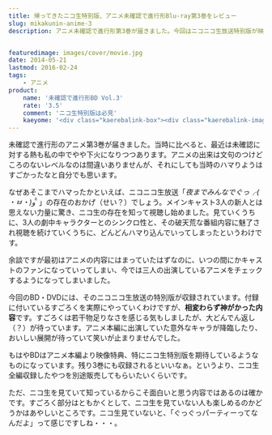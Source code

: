 ```yaml
---
title: 帰ってきたニコ生特別版、アニメ未確認で進行形Blu-ray第3巻をレビュー
slug: mikakunin-anime-3
description: アニメ未確認で進行形第3巻が届きました。今回はニコニコ生放送特別版が映像特典として収録されています。メインキャスト3人の変わらない空気感で、楽しい映像特典となっています。といってもニコ生を見ていないと何が面白いのか分からないかもしれません。


featuredimage: images/cover/movie.jpg
date: 2014-05-21
lastmod: 2016-02-24
tags: 
    - アニメ
product:
    name: '未確認で進行形BD Vol.3'
    rate: '3.5'
    comment: 'ニコ生特別版は必見'
    kaeyome: '<div class="kaerebalink-box"><div class="kaerebalink-image"><a href="http://www.amazon.co.jp/exec/obidos/ASIN/B00HRQH7QK/illusionspace-22/ref=nosim/" rel="nofollow" target="_blank"><img src="http://ecx.images-amazon.com/images/I/51aCK6q%2BH4L._SL160_.jpg" style="border: none;" /></a></div><div class="kaerebalink-info"><div class="kaerebalink-name"><a href="http://www.amazon.co.jp/exec/obidos/ASIN/B00HRQH7QK/illusionspace-22/ref=nosim/" rel="nofollow" target="_blank">未確認で進行形 vol.3 (初回生産限定版) [Blu-ray]</a><div class="kaerebalink-powered-date">posted with <a href="http://kaereba.com" rel="nofollow" target="_blank">カエレバ</a></div></div><div class="kaerebalink-detail">照井春佳 東宝 2014-05-14    </div><div class="kaerebalink-link1"><div class="shoplinkamazon"><a href="http://www.amazon.co.jp/gp/search?keywords=%96%A2%8Am%94F%82%C5%90i%8Ds%8C%60%20vol.3%81%40Blu-ray&__mk_ja_JP=%83J%83%5E%83J%83i&tag=illusionspace-22" rel="nofollow" target="_blank" title="アマゾン" >Amazonで購入</a></div><div class="shoplinkrakuten"><a href="http://hb.afl.rakuten.co.jp/hgc/0e95387f.f2aef20d.0e953880.25e412bd/?pc=http%3A%2F%2Fsearch.rakuten.co.jp%2Fsearch%2Fmall%2F%25E6%259C%25AA%25E7%25A2%25BA%25E8%25AA%258D%25E3%2581%25A7%25E9%2580%25B2%25E8%25A1%258C%25E5%25BD%25A2%2520vol.3%25E3%2580%2580Blu-ray%2F-%2Ff.1-p.1-s.1-sf.0-st.A-v.2%3Fx%3D0%26scid%3Daf_ich_link_urltxt%26m%3Dhttp%3A%2F%2Fm.rakuten.co.jp%2F" rel="nofollow" target="_blank" title="楽天市場" >楽天市場で購入</a></div></div></div><div class="booklink-footer" style="clear: left"></div></div>'
---
```


未確認で進行形のアニメ第3巻が届きました。当時に比べると、最近は未確認に対する熱も私の中でやや下火になりつつあります。アニメの出来は文句のつけどころのないレベルなのは間違いありませんが、それにしても当時のハマりようはすごかったなと自分でも思います。

なぜあそこまでハマったかといえば、ニコニコ生放送「<em>夜までみんなでぐっ╭( ・ㅂ・)و ̑̑ </em>」の存在のおかげ（せい？）でしょう。メインキャスト3人の新人とは思えない力量に驚き、ニコ生の存在を知って視聴し始めました。見ていくうちに、3人の劇中キャラクターとのシンクロ性と、その破天荒な番組内容に魅了され視聴を続けていくうちに、どんどんハマり込んでいってしまったというわけです。

余談ですが最初はアニメの内容にはまっていたはずなのに、いつの間にかキャストのファンになっていってしまい、今では三人の出演しているアニメをチェックするようになってしまいました。

今回のBD・DVDには、そのニコニコ生放送の特別版が収録されています。付録に付いているすごろくを実際にやっていくわけですが、<strong>相変わらず神がかった内容</strong>です。すごろくは若干物足りなさを感じる気もしましたが、大どんでん返し（？）が待っています。アニメ本編に出演していた意外なキャラが降臨したり、おいしい展開が待っていて笑いが止まりませんでした。

もはやBDはアニメ本編より映像特典、特にニコ生特別版を期待しているようなものになっています。残り3巻にも収録されるといいなぁ。というより、ニコ生全編収録したやつを別途販売してもらいたいくらいです。

ただ、ニコ生を見ていて知っているからこそ面白いと思う内容ではあるのは確かです。すごろく部分はともかくとして、ニコ生を見ていない人も楽しめるのかどうかはあやしいところです。ニコ生見ていないと、「ぐっぐっパーティーってなんだよ」って感じですしね・・・。


  
